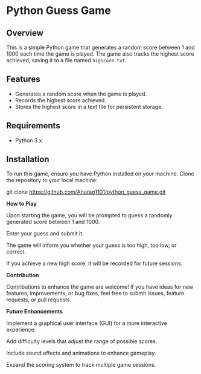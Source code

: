 # Python Guess Game

## Overview
This is a simple Python game that generates a random score between 1 and 1000 each time the game is played. The game also tracks the highest score achieved, saving it to a file named `higscore.txt`.

## Features
- Generates a random score when the game is played.
- Records the highest score achieved.
- Stores the highest score in a text file for persistent storage.

## Requirements
- Python 3.x

## Installation
To run this game, ensure you have Python installed on your machine. Clone the repository to your local machine:

git clone https://github.com/Anurag1101/python_guess_game.git

**How to Play**

Upon starting the game, you will be prompted to guess a randomly generated score between 1 and 1000.

Enter your guess and submit it.

The game will inform you whether your guess is too high, too low, or correct.

If you achieve a new high score, it will be recorded for future sessions.

**Contribution**

Contributions to enhance the game are welcome! If you have ideas for new features, improvements, or bug fixes, feel free to submit issues, feature requests, or pull requests.

**Future Enhancements**

Implement a graphical user interface (GUI) for a more interactive experience.

Add difficulty levels that adjust the range of possible scores.

Include sound effects and animations to enhance gameplay.

Expand the scoring system to track multiple game sessions.
